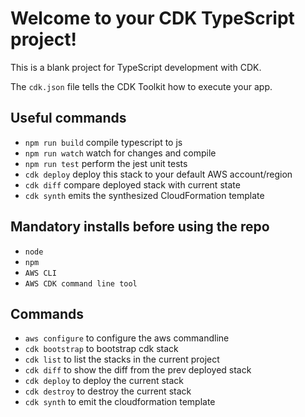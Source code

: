 # Welcome to your CDK TypeScript project!

This is a blank project for TypeScript development with CDK.

The `cdk.json` file tells the CDK Toolkit how to execute your app.

## Useful commands

 * `npm run build`   compile typescript to js
 * `npm run watch`   watch for changes and compile
 * `npm run test`    perform the jest unit tests
 * `cdk deploy`      deploy this stack to your default AWS account/region
 * `cdk diff`        compare deployed stack with current state
 * `cdk synth`       emits the synthesized CloudFormation template

 ## Mandatory installs before using the repo

* `node`
* `npm`
* `AWS CLI`
* `AWS CDK command line tool`


## Commands

* `aws configure` to configure the aws commandline
* `cdk bootstrap` to bootstrap cdk stack
* `cdk list` to list the stacks in the current project
* `cdk diff` to show the diff from the prev deployed stack
* `cdk deploy` to deploy the current stack
* `cdk destroy` to destroy the current stack
* `cdk synth` to emit the cloudformation template

